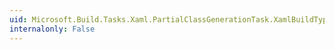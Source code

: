 ```yaml
---
uid: Microsoft.Build.Tasks.Xaml.PartialClassGenerationTask.XamlBuildTypeGenerationExtensionNames
internalonly: False
---
```

